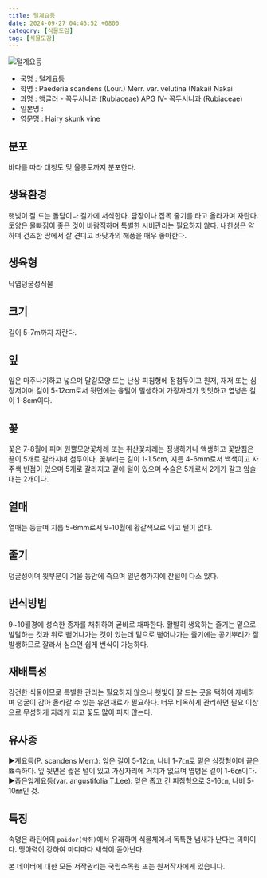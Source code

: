 ```yaml
---
title: 털계요등
date: 2024-09-27 04:46:52 +0800
category: [식물도감]
tag: [식물도감]
---
```




![털계요등](/fileUpload/plants/basic/Rubiaceae/Paederia/18201/18201_3_th2.jpg)
- 국명 : 털계요등
- 학명 : Paederia scandens (Lour.) Merr. var. velutina (Nakai) Nakai
- 과명 : 앵글러 - 꼭두서니과 (Rubiaceae) APG Ⅳ- 꼭두서니과 (Rubiaceae)
- 일본명 : 
- 영문명 : Hairy skunk vine


## 분포
바다를 따라 대청도 및 울릉도까지 분포한다.
## 생육환경
햇빛이 잘 드는 돌담이나 길가에 서식한다. 담장이나 잡목 줄기를 타고 올라가며 자란다. 토양은 물빠짐이 좋은 것이 바람직하며 특별한 시비관리는 필요하지 않다. 내한성은 약하며 건조한 땅에서 잘 견디고 바닷가의 해풍을 매우 좋아한다.
## 생육형
낙엽덩굴성식물
## 크기
길이 5-7m까지 자란다.
## 잎
잎은 마주나기하고 넓으며 달걀모양 또는 난상 피침형에 점첨두이고 원저, 재저 또는 심장저이며 길이 5-12cm로서 뒷면에는 융털이 밀생하며 가장자리가 밋밋하고 엽병은 길이 1-8cm이다.
## 꽃
꽃은 7-8월에 피며 원뿔모양꽃차례 또는 취산꽃차례는 정생하거나 액생하고 꽃받침은 끝이 5개로 갈라지며 첨두이다. 꽃부리는 길이 1-1.5cm, 지름 4-6mm로서 백색이고 자주색 반점이 있으며 5개로 갈라지고 겉에 털이 있으며 수술은 5개로서 2개가 갈고 암술대는 2개이다.
## 열매
열매는 둥글며 지름 5-6mm로서 9-10월에 황갈색으로 익고 털이 없다.
## 줄기
덩굴성이며 윗부분이 겨울 동안에 죽으며 일년생가지에 잔털이 다소 있다.
## 번식방법
9~10월경에 성숙한 종자를 채취하여 곧바로 채파한다. 활발히 생육하는 줄기는 밑으로 발달하는 것과 위로 뻗어나가는 것이 있는데 밑으로 뻗어나가는 줄기에는 공기뿌리가 잘 발생하므로 잘라서 심으면 쉽게 번식이 가능하다.
## 재배특성
강건한 식물이므로 특별한 관리는 필요하지 않으나 햇빛이 잘 드는 곳을 택하여 재배하며 덩굴이 감아 올라갈 수 있는 유인재료가 필요하다. 너무 비옥하게 관리하면 필요 이상으로 무성하게 자라게 되고 꽃도 많이 피지 않는다.
## 유사종
▶계요등(P. scandens Merr.): 잎은 길이 5-12㎝, 나비 1-7㎝로 밑은 심장형이며 끝은 뾰족하다. 잎 뒷면은 짧은 털이 있고 가장자리에 거치가 없으며 엽병은 길이 1-6㎝이다. ▶좁은잎계요등(var. angustifolia T.Lee): 잎은 좁고 긴 피침형으로 3-16㎝, 나비 5-10㎜인 것.
## 특징
속명은 라틴어의 `paidor(악취)`에서 유래하며 식물체에서 독특한 냄새가 난다는 의미이다. 맹아력이 강하여 마디마다 새싹이 돋아난다.






본 데이터에 대한 모든 저작권리는 국립수목원 또는 원저작자에게 있습니다.
